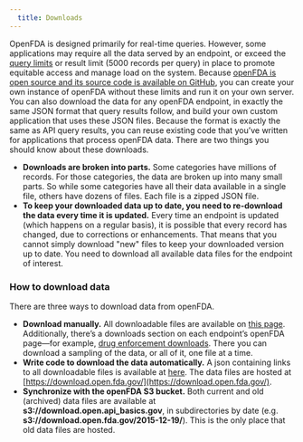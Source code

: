 ```yaml
---
  title: Downloads
---
```

OpenFDA is designed primarily for real-time queries. However, some applications may require all the data served by an endpoint, or exceed the [query limits](#authentication) or result limit (5000 records per query) in place to promote equitable access and manage load on the system.
Because [openFDA is open source and its source code is available on GitHub](http://github.com/FDA/openfda/), you can create your own instance of openFDA without these limits and run it on your own server. You can also download the data for any openFDA endpoint, in exactly the same JSON format that query results follow, and build your own custom application that uses these JSON files. Because the format is exactly the same as API query results, you can reuse existing code that you’ve written for applications that process openFDA data. There are two things you should know about these downloads.
- **Downloads are broken into parts.** Some categories have millions of records. For those categories, the data are broken up into many small parts. So while some categories have all their data available in a single file, others have dozens of files. Each file is a zipped JSON file.
- **To keep your downloaded data up to date, you need to re-download the data every time it is updated.** Every time an endpoint is updated (which happens on a regular basis), it is possible that every record has changed, due to corrections or enhancements. That means that you cannot simply download "new" files to keep your downloaded version up to date. You need to download all available data files for the endpoint of interest.
### How to download data
There are three ways to download data from openFDA.
- **Download manually.** All downloadable files are available on [this page](https://open.fda.gov/tools/downloads/). Additionally, there’s a downloads section on each endpoint’s openFDA page—for example, [drug enforcement downloads](https://open.fda.gov/apis/drug/enforcement/download/). There you can download a sampling of the data, or all of it, one file at a time.
- **Write code to download the data automatically.** A json containing links to all downloadable files is available at [here](https://api.fda.gov/download.json). The data files are hosted at [https://download.open.fda.gov/](https://download.open.fda.gov/).
- **Synchronize with the openFDA S3 bucket.** Both current and old (archived) data files are available at **s3://download.open.api_basics.gov**, in subdirectories by date (e.g. **s3://download.open.fda.gov/2015-12-19/**). This is the only place that old data files are hosted.
